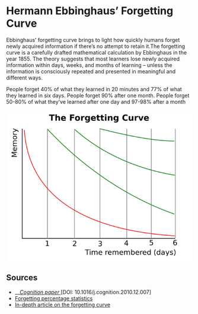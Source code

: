 # Hermann Ebbinghaus’ Forgetting Curve

Ebbinghaus’ forgetting curve brings to light how quickly humans forget newly acquired information if there’s no attempt to retain it.The forgetting curve is a carefully drafted mathematical calculation by Ebbinghaus in the year 1855. The theory suggests that most learners lose newly acquired information within days, weeks, and months of learning – unless the information is consciously repeated and presented in meaningful and different ways.

People forget 40% of what they learned in 20 minutes and 77% of what they learned in six days. People forget 90% after one month. People forget 50-80% of what they’ve learned after one day and 97-98% after a month

![](../../.gitbook/assets/image%20%281%29.png)

## Sources

* \_\_[_Cognition paper_ ](https://www.sciencedaily.com/releases/2011/02/110208131529.htm) \[DOI: 10.1016/j.cognition.2010.12.007\]
* [Forgetting percentage statistics](https://www.worklearning.com/2010/12/14/how-much-do-people-forget/)
* [In-depth article on the forgetting curve](http://ol.scc.spokane.edu/jroth/Courses/English%2094-study%20skills/MASTER%20DOCS%20and%20TESTS/Curve%20of%20Forgetting.htm)

